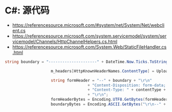 # C#: 源代码

- https://referencesource.microsoft.com/#system/net/System/Net/webclient.cs
- https://referencesource.microsoft.com/system.servicemodel/system/servicemodel/Channels/HttpChannelHelpers.cs.html
- https://referencesource.microsoft.com/System.Web/StaticFileHandler.cs.html


```csharp
string boundary = "---------------------" + DateTime.Now.Ticks.ToString("x", NumberFormatInfo.InvariantInfo);

                    m_headers[HttpKnownHeaderNames.ContentType] = UploadFileContentType + "; boundary=" + boundary;

                    string formHeader = "--" + boundary + "\r\n"
                                    + "Content-Disposition: form-data; name=\"file\"; filename=\"" + Path.GetFileName(fileName) + "\"\r\n"
                                    + "Content-Type: " + contentType + "\r\n"
                                    + "\r\n";
                    formHeaderBytes = Encoding.UTF8.GetBytes(formHeader);
                    boundaryBytes = Encoding.ASCII.GetBytes("\r\n--" + boundary + "--\r\n");
```

